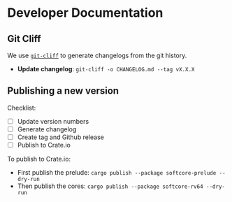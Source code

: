 # Developer Documentation

## Git Cliff

We use [`git-cliff`](https://git-cliff.org/docs/) to generate changelogs from the git history.

- **Update changelog**: `git-cliff -o CHANGELOG.md --tag vX.X.X`

## Publishing a new version

Checklist:

- [ ] Update version numbers
- [ ] Generate changelog
- [ ] Create tag and Github release
- [ ] Publish to Crate.io

To publish to Crate.io:

- First publish the prelude: `cargo publish --package softcore-prelude --dry-run`
- Then publish the cores: `cargo publish --package softcore-rv64 --dry-run`
